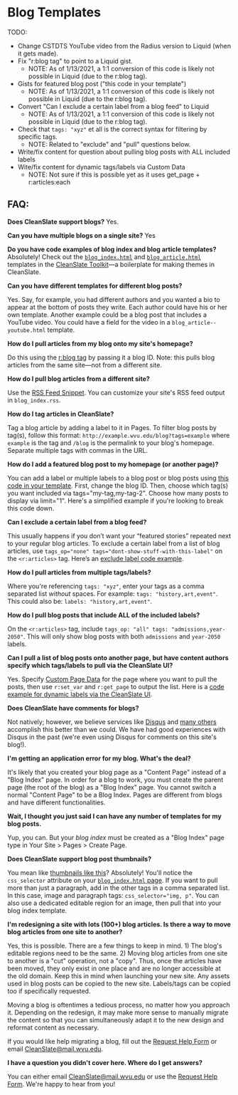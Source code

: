 # Blog Templates

TODO:

  * Change CSTDTS YouTube video from the Radius version to Liquid (when it gets made).
  * Fix "r:blog tag" to point to a Liquid gist.
    * NOTE: As of 1/13/2021, a 1:1 conversion of this code is likely not possible in Liquid (due to the r:blog tag).
  * Gists for featured blog post ("this code in your template")
    * NOTE: As of 1/13/2021, a 1:1 conversion of this code is likely not possible in Liquid (due to the r:blog tag).
  * Convert "Can I exclude a certain label from a blog feed" to Liquid
    * NOTE: As of 1/13/2021, a 1:1 conversion of this code is likely not possible in Liquid (due to the r:blog tag).
  * Check that `tags: "xyz"` et all is the correct syntax for filtering by specific tags.
    * NOTE: Related to "exclude" and "pull" questions below.
  * Write/fix content for question about pulling blog posts with ALL included labels
  * Wite/fix content for dynamic tags/labels via Custom Data
    * NOTE: Not sure if this is possible yet as it uses get_page + r:articles:each

## FAQ:

**Does CleanSlate support blogs?** Yes.

**Can you have multiple blogs on a single site?** Yes

**Do you have code examples of blog index and blog article templates?** Absolutely! Check out the [`blog_index.html`](https://github.com/wvuweb/cleanslate-toolkit/blob/liquid/views/blog_index.html) and [`blog_article.html`](https://github.com/wvuweb/cleanslate-toolkit/blob/liquid/views/blog_article.html) templates in the [CleanSlate Toolkit](https://github.com/wvuweb/cleanslate-toolkit/tree/liquid)—a boilerplate for making themes in CleanSlate.

**Can you have different templates for different blog posts?**

Yes. Say, for example, you had different authors and you wanted a bio to appear at the bottom of posts they write. Each author could have his or her own template. Another example could be a blog post that includes a YouTube video. You could have a field for the video in a `blog_article--youtube.html` template.

**How do I pull articles from my blog onto my site's homepage?**

Do this using the [r:blog tag]() by passing it a blog ID. Note: this pulls blog articles from the same site—not from a different site.

**How do I pull blog articles from a different site?**

Use the [RSS Feed Snippet](https://cleanslatecms.wvu.edu/how-to/content-publishing/advanced-editing/snippets/rss-snippet). You can customize your site's RSS feed output in `blog_index.rss`.

**How do I tag articles in CleanSlate?**

Tag a blog article by adding a label to it in Pages. To filter blog posts by tag(s), follow this format: `http://example.wvu.edu/blog?tags=example` where `example` is the tag and `/blog` is the permalink to your blog's homepage. Separate multiple tags with commas in the URL.

**How do I add a featured blog post to my homepage (or another page)?**

You can add a label or multiple labels to a blog post or blog posts using [this code in your template](#). First, change the blog ID. Then, choose which tag(s) you want included via tags="my-tag,my-tag-2". Choose how many posts to display via limit="1". Here's a simplified example if you're looking to break this code down.

**Can I exclude a certain label from a blog feed?**

This usually happens if you don’t want your “featured stories” repeated next to your regular blog articles. To exclude a certain label from a list of blog articles, use `tags_op="none" tags="dont-show-stuff-with-this-label"` on the `<r:articles>` tag. Here’s an [exclude label code example](#).

**How do I pull articles from multiple tags/labels?**

Where you're referencing `tags: "xyz"`, enter your tags as a comma separated list _without_ spaces. For example: `tags: "history,art,event"`. This could also be: `labels: "history,art,event"`.

**How do I pull blog posts that include ALL of the included labels?**

On the `<r:articles>` tag, include `tags_op: "all" tags: "admissions,year-2050"`. This will only show blog posts with both `admissions` and `year-2050` labels.

**Can I pull a list of blog posts onto another page, but have content authors specify which tags/labels to pull via the CleanSlate UI?**

Yes. Specify [Custom Page Data](https://cleanslatecms.wvu.edu/how-to/theme-development/custom-data) for the page where you want to pull the posts, then use `r:set_var` and `r:get_page` to output the list. Here is a [code example for dynamic labels via the CleanSlate UI](#).

**Does CleanSlate have comments for blogs?**

Not natively; however, we believe services like [Disqus](http://disqus.com/) and [many others](https://www.quora.com/Are-there-any-free-alternatives-to-Disqus) accomplish this better than we could. We have had good experiences with Disqus in the past (we're even using Disqus for comments on this site's blog!).

**I'm getting an application error for my blog. What's the deal?**

It's likely that you created your blog page as a "Content Page" instead of a "Blog Index" page. In order for a blog to work, you must create the parent page (the root of the blog) as a "Blog Index" page. You cannot switch a normal "Content Page" to be a Blog Index. Pages are different from blogs and have different functionalities.

**Wait, I thought you just said I can have any number of templates for my blog posts.**

Yup, you can. But your _blog index_ must be created as a "Blog Index" page type in Your Site > Pages > Create Page.

**Does CleanSlate support blog post thumbnails?**

You mean like [thumbnails like this](https://gwac.wvu.edu/blog)? Absolutely! You'll notice the `css_selector` attribute on your [`blog_index.html` page](https://github.com/wvuweb/cleanslate-toolkit/blob/liquid/views/blog_index.html#L25). If you want to pull more than just a paragraph, add in the other tags in a comma separated list. In this case, image and paragraph tags: `css_selector="img, p"`. You can also use a dedicated editable region for an image, then pull that into your blog index template.

**I'm redesigning a site with lots (100+) blog articles. Is there a way to move blog articles from one site to another?**

Yes, this is possible. There are a few things to keep in mind. 1) The blog's editable regions need to be the same. 2) Moving blog articles from one site to another is a "cut" operation, not a "copy". Thus, once the articles have been moved, they only exist in one place and are no longer accessible at the old domain. Keep this in mind when launching your new site. Any assets used in blog posts can be copied to the new site. Labels/tags can be copied too if specifically requested.

Moving a blog is oftentimes a tedious process, no matter how you approach it. Depending on the redesign, it may make more sense to manually migrate the content so that you can simultaneously adapt it to the new design and reformat content as necessary.

If you would like help migrating a blog, fill out the [Request Help Form](https://urwvu.wufoo.com/forms/m15c3h181kox77o/) or email [CleanSlate@mail.wvu.edu](mailto:cleanslate@mail.wvu.edu).

**I have a question you didn't cover here. Where do I get answers?**

You can either email [CleanSlate@mail.wvu.edu](mailto:cleanslate@mail.wvu.edu) or use the [Request Help Form](https://urwvu.wufoo.com/forms/m15c3h181kox77o/). We're happy to hear from you!
